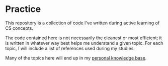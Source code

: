 # Practice

This repository is a collection of code I've written during active learning of CS concepts.

The code contained here is not necessarily the cleanest or most efficient; it is written
in whatever way best helps me understand a given topic. For each topic, I will include 
a list of references used during my studies.

Many of the topics here will end up in my [personal knowledge base](https://docs.jalenkadams.me).
